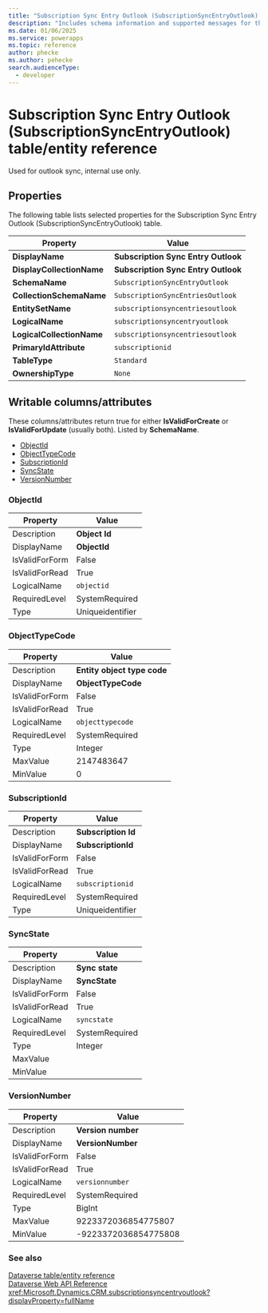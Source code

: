 ```yaml
---
title: "Subscription Sync Entry Outlook (SubscriptionSyncEntryOutlook) table/entity reference (Microsoft Dataverse)"
description: "Includes schema information and supported messages for the Subscription Sync Entry Outlook (SubscriptionSyncEntryOutlook) table/entity with Microsoft Dataverse."
ms.date: 01/06/2025
ms.service: powerapps
ms.topic: reference
author: phecke
ms.author: pehecke
search.audienceType: 
  - developer
---
```


# Subscription Sync Entry Outlook (SubscriptionSyncEntryOutlook) table/entity reference

Used for outlook sync, internal use only.

## Properties

The following table lists selected properties for the Subscription Sync Entry Outlook (SubscriptionSyncEntryOutlook) table.

|Property|Value|
| --- | --- |
| **DisplayName** | **Subscription Sync Entry Outlook** |
| **DisplayCollectionName** | **Subscription Sync Entry Outlook** |
| **SchemaName** | `SubscriptionSyncEntryOutlook` |
| **CollectionSchemaName** | `SubscriptionSyncEntriesOutlook` |
| **EntitySetName** | `subscriptionsyncentriesoutlook`|
| **LogicalName** | `subscriptionsyncentryoutlook` |
| **LogicalCollectionName** | `subscriptionsyncentriesoutlook` |
| **PrimaryIdAttribute** | `subscriptionid` |
| **TableType** | `Standard` |
| **OwnershipType** | `None` |

## Writable columns/attributes

These columns/attributes return true for either **IsValidForCreate** or **IsValidForUpdate** (usually both). Listed by **SchemaName**.

- [ObjectId](#BKMK_ObjectId)
- [ObjectTypeCode](#BKMK_ObjectTypeCode)
- [SubscriptionId](#BKMK_SubscriptionId)
- [SyncState](#BKMK_SyncState)
- [VersionNumber](#BKMK_VersionNumber)

### <a name="BKMK_ObjectId"></a> ObjectId

|Property|Value|
|---|---|
|Description|**Object Id**|
|DisplayName|**ObjectId**|
|IsValidForForm|False|
|IsValidForRead|True|
|LogicalName|`objectid`|
|RequiredLevel|SystemRequired|
|Type|Uniqueidentifier|

### <a name="BKMK_ObjectTypeCode"></a> ObjectTypeCode

|Property|Value|
|---|---|
|Description|**Entity object type code**|
|DisplayName|**ObjectTypeCode**|
|IsValidForForm|False|
|IsValidForRead|True|
|LogicalName|`objecttypecode`|
|RequiredLevel|SystemRequired|
|Type|Integer|
|MaxValue|2147483647|
|MinValue|0|

### <a name="BKMK_SubscriptionId"></a> SubscriptionId

|Property|Value|
|---|---|
|Description|**Subscription Id**|
|DisplayName|**SubscriptionId**|
|IsValidForForm|False|
|IsValidForRead|True|
|LogicalName|`subscriptionid`|
|RequiredLevel|SystemRequired|
|Type|Uniqueidentifier|

### <a name="BKMK_SyncState"></a> SyncState

|Property|Value|
|---|---|
|Description|**Sync state**|
|DisplayName|**SyncState**|
|IsValidForForm|False|
|IsValidForRead|True|
|LogicalName|`syncstate`|
|RequiredLevel|SystemRequired|
|Type|Integer|
|MaxValue||
|MinValue||

### <a name="BKMK_VersionNumber"></a> VersionNumber

|Property|Value|
|---|---|
|Description|**Version number**|
|DisplayName|**VersionNumber**|
|IsValidForForm|False|
|IsValidForRead|True|
|LogicalName|`versionnumber`|
|RequiredLevel|SystemRequired|
|Type|BigInt|
|MaxValue|9223372036854775807|
|MinValue|-9223372036854775808|




### See also

[Dataverse table/entity reference](../about-entity-reference.md)  
[Dataverse Web API Reference](/power-apps/developer/data-platform/webapi/reference/about)   
<xref:Microsoft.Dynamics.CRM.subscriptionsyncentryoutlook?displayProperty=fullName>
